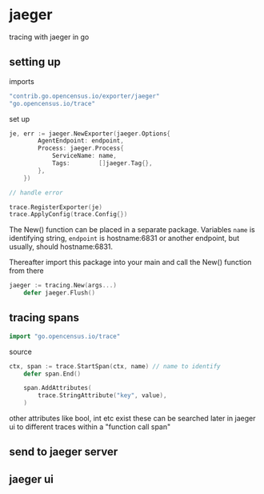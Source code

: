 # jaeger
tracing with jaeger in go


## setting up
imports
```go 
"contrib.go.opencensus.io/exporter/jaeger"
"go.opencensus.io/trace"
```

set up
```go
je, err := jaeger.NewExporter(jaeger.Options{
		AgentEndpoint: endpoint,
		Process: jaeger.Process{
			ServiceName: name,
			Tags:        []jaeger.Tag{},
		},
	})

// handle error

trace.RegisterExporter(je)
trace.ApplyConfig(trace.Config{})

```
The New() function can be placed in a separate package.
Variables `name` is identifying string, `endpoint` is hostname:6831 or another endpoint, but usually, should hostname:6831.

Thereafter import this package into your main and call the New() function from there
```go 
jaeger := tracing.New(args...)
	defer jaeger.Flush()

```

## tracing spans

```go
import "go.opencensus.io/trace"
```
source

```go
ctx, span := trace.StartSpan(ctx, name) // name to identify
	defer span.End()

	span.AddAttributes(
		trace.StringAttribute("key", value),
	)
```
other attributes like bool, int etc exist 
these can be searched later in jaeger ui to different traces within a "function call span"

## send to jaeger server

## jaeger ui
